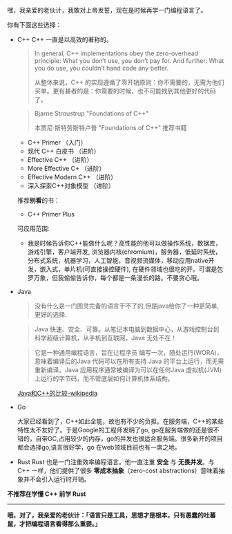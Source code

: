 嘿，我亲爱的老伙计，我敢对上帝发誓，现在是时候再学一门编程语言了。

你有下面这些选择：

- C++
    C++ 一直是以高效的著称的。

    > In general, C++ implementations obey the zero-overhead principle: What you don’t use, you don’t pay for. And further: What you do use, you couldn’t hand code any better.
    >
    > 从整体来说，C++ 的实现遵循了零开销原则：你不需要的，无需为他们买单。更有甚者的是：你需要的时候，也不可能找到其他更好的代码了。

    > Bjarne Stroustrup "Foundations of C++"
    >
    > 本贾尼·斯特劳斯特卢普 "Foundations of C++"
    推荐书籍
    - C++ Primer                （入门）
    - 现代 C++ 白皮书           （进阶）
    - Effective C++             （进阶）
    - More Effective C+         （进阶）
    - Effective Modern C++      （进阶）
    - 深入探索C++对象模型       （进阶）

    推荐**别看**的书：
    - C++ Primer Plus
    
    可应用范围:
    - 我是时候告诉你C++能做什么呢？高性能的他可以做操作系统，数据库，游戏引擎，客户端开发, 浏览器内核(chromium)，服务器，低延时系统，分布式系统，机器学习，人工智能，音视频流媒体，移动应用native开发，嵌入式，单片机(可直接操控硬件), 在硬件领域也很吃的开。可谓是包罗万象，但我偷偷告诉你，每个都是一条漫长的路。不要贪心哦。
- Java

    > 没有什么是一门图灵完备的语言干不了的,但是java给你了一种更简单,更好的选择.

    > Java 快速、安全、可靠。从笔记本电脑到数据中心，从游戏控制台到科学超级计算机，从手机到互联网，Java 无处不在！

    > 它是一种通用编程语言，旨在让程序员 编写一次，随处运行(WORA)，意味着编译后的Java 代码可以在所有支持 Java 的平台上运行，而无需重新编译。Java 应用程序通常被编译为可以在任何Java 虚拟机(JVM) 上运行的字节码，而不管底层如何计算机体系结构。

    [Java和C++的比较-wikipedia](https://en.wikipedia.org/wiki/Comparison_of_Java_and_C%2B%2B)

- Go

    大家已经看到了，C++如此全能，故也有不少的负担。在服务端，C++的某些特性太不友好了。于是Google的工程师发明了go, go在服务端做的还是很不错的，自带GC,占用较少的内存，go的并发也很适合服务端。很多新开的项目都会选择go,语言很好学，go 在web领域目前也有一席之地。
- Rust
    Rust 也是一门注重效率编程语言。他一直注重 **安全** 与 **无畏并发**。与 C++ 一样，他们提供了很多 **零成本抽象**（zero-cost abstractions）意味着抽象并不会引入运行时开销。

**不推荐在学懂 C++ 前学 Rust**

---

**哦，对了，我亲爱的老伙计：「语言只是工具，思想才是根本，只有愚蠢的吐蕃鼠，才把编程语言看得那么重要。」**
